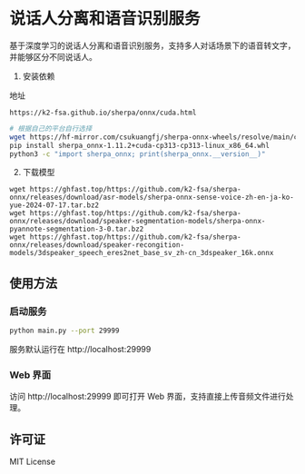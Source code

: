 # 说话人分离和语音识别服务

基于深度学习的说话人分离和语音识别服务，支持多人对话场景下的语音转文字，并能够区分不同说话人。

1. 安装依赖

地址

```
https://k2-fsa.github.io/sherpa/onnx/cuda.html
```

```bash
# 根据自己的平台自行选择
wget https://hf-mirror.com/csukuangfj/sherpa-onnx-wheels/resolve/main/cuda/1.11.2/sherpa_onnx-1.11.2+cuda-cp313-cp313-linux_x86_64.whl
pip install sherpa_onnx-1.11.2+cuda-cp313-cp313-linux_x86_64.whl
python3 -c "import sherpa_onnx; print(sherpa_onnx.__version__)"
```

2. 下载模型

```
wget https://ghfast.top/https://github.com/k2-fsa/sherpa-onnx/releases/download/asr-models/sherpa-onnx-sense-voice-zh-en-ja-ko-yue-2024-07-17.tar.bz2
wget https://ghfast.top/https://github.com/k2-fsa/sherpa-onnx/releases/download/speaker-segmentation-models/sherpa-onnx-pyannote-segmentation-3-0.tar.bz2
wget https://ghfast.top/https://github.com/k2-fsa/sherpa-onnx/releases/download/speaker-recongition-models/3dspeaker_speech_eres2net_base_sv_zh-cn_3dspeaker_16k.onnx
```

## 使用方法

### 启动服务

```bash
python main.py --port 29999
```

服务默认运行在 http://localhost:29999

### Web 界面

访问 http://localhost:29999 即可打开 Web 界面，支持直接上传音频文件进行处理。

## 许可证

MIT License
